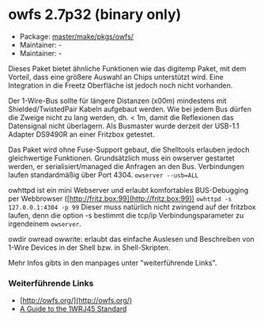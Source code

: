 # owfs 2.7p32 (binary only)
 - Package: [master/make/pkgs/owfs/](https://github.com/Freetz-NG/freetz-ng/tree/master/make/pkgs/owfs/)
 - Maintainer: -
 - Maintainer: -

Dieses Paket bietet ähnliche Funktionen wie das digitemp Paket, mit dem
Vorteil, dass eine größere Auswahl an Chips unterstützt wird. Eine
Integration in die Freetz Oberfläche ist jedoch noch nicht vorhanden.

Der 1-Wire-Bus sollte für längere Distanzen (x00m) mindestens mit
Shielded/TwistedPair Kabeln aufgebaut werden. Wie bei jedem Bus dürfen
die Zweige nicht zu lang werden, dh. < 1m, damit die Reflexionen das
Datensignal nicht überlagern.
Als Busmaster wurde derzeit der USB-1.1 Adapter DS9490R an einer
Fritzbox getestet.

Das Paket wird ohne Fuse-Support gebaut, die Shelltools erlauben jedoch
gleichwertige Funktionen. Grundsätzlich muss ein owserver gestartet
werden, er serialisiert/managed die Anfragen an den Bus.
Verbindungen laufen standardmäßig über Port 4304.
` owserver --usb=ALL `

owhttpd ist ein mini Webserver und erlaubt komfortables BUS-Debugging
per Webbrowser
([http://fritz.box:99](http://fritz.box:99))
` owhttpd -s 127.0.0.1:4304 -p 99 `
Dieser muss natürlich nicht zwingend auf der fritzbox laufen, denn die
option -s bestimmt die tcp/ip Verbindungsparameter zu irgendeinem
`owserver`.

owdir owread owwrite: erlaubt das einfache Auslesen und Beschreiben von
1-Wire Devices in der Shell bzw. in Shell-Skripten.

Mehr Infos gibts in den manpages unter "weiterführende Links".

### Weiterführende Links

-   [http://owfs.org/](http://owfs.org/)
-   [A Guide to the 1WRJ45
    Standard](http://1wire.org/index.html?target=p_2.html&lang=en-us)


